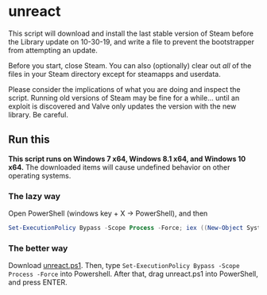 # unreact
This script will download and install the last stable version of Steam before the Library update on 10-30-19, and write a file to prevent the bootstrapper from attempting an update.

Before you start, close Steam. You can also (optionally) clear out *all* of the files in your Steam directory except for steamapps and userdata.

Please consider the implications of what you are doing and inspect the script. Running old versions of Steam may be fine for a while... until an exploit is discovered and Valve only updates the version with the new library. Be careful.

## Run this
**This script runs on Windows 7 x64, Windows 8.1 x64, and Windows 10 x64.** The downloaded items will cause undefined behavior on other operating systems.

### The lazy way
Open PowerShell (windows key + X -> PowerShell), and then
```powershell
Set-ExecutionPolicy Bypass -Scope Process -Force; iex ((New-Object System.Net.WebClient).DownloadString('https://raw.githubusercontent.com/antigravities/unreact/master/unreact.ps1'))
```
### The better way
Download [unreact.ps1](https://raw.githubusercontent.com/antigravities/unreact/master/unreact.ps1). Then, type `Set-ExecutionPolicy Bypass -Scope Process -Force` into Powershell. After that, drag unreact.ps1 into PowerShell, and press ENTER.
